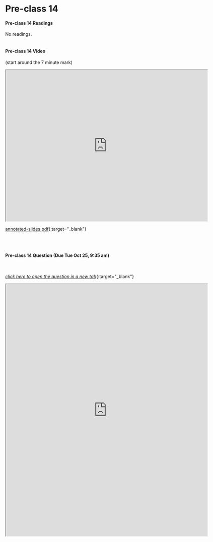 # Pre-class 14

#### Pre-class 14 Readings

No readings.
<br>
<br>

#### Pre-class 14 Video

(start around the 7 minute mark)

<iframe src="https://drive.google.com/file/d/1IuowuE30awwvpPkuVH-NL_DvylY7cY6c/preview?t=7m00s" width="640" height="480" frameborder="20" marginheight="0" marginwidth="0">Loading…
</iframe>


[annotated-slides.pdf](https://drive.google.com/file/d/17bhYfEHBG5v500eD0W9iIKH1I1EUtzvm/view?usp=sharing){:target="_blank"}

<br>
<br>

#### Pre-class 14 Question (Due Tue Oct 25, 9:35 am)

<br>

[*click here to open the question in a new tab*](https://forms.gle/F52iQbSzPkjGKwWQ7){:target="_blank"}

<iframe src="https://docs.google.com/forms/d/e/1FAIpQLSe2ZDQmGPUbBCIlEGkvvE0qdyIs9VZkksAz_J_zBlGo30-bXg/viewform?embedded=true" width="640" height="800" frameborder="20" marginheight="0" marginwidth="0">Loading…</iframe>

